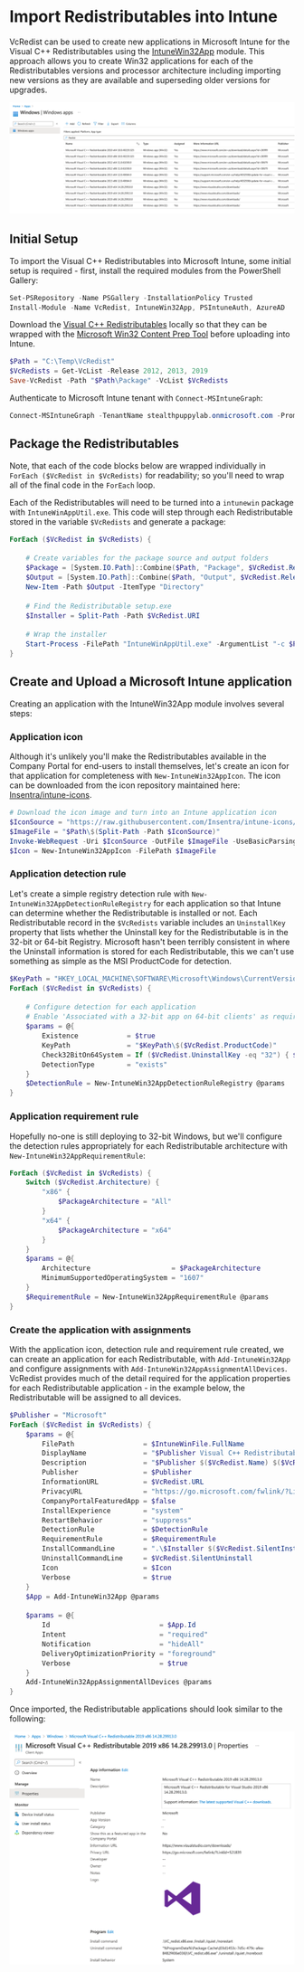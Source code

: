# Import Redistributables into Intune

VcRedist can be used to create new applications in Microsoft Intune for the Visual C++ Redistributables using the [IntuneWin32App](https://github.com/MSEndpointMgr/IntuneWin32App) module. This approach allows you to create Win32 applications for each of the Redistributables versions and processor architecture including importing new versions as they are available and superseding older versions for upgrades.

![Microsoft Visual C++ Redistributables applications imported into Microsoft Intune](assets/images/vcredist-intune.png)

## Initial Setup

To import the Visual C++ Redistributables into Microsoft Intune, some initial setup is required - first, install the required modules from the PowerShell Gallery:

```powershell
Set-PSRepository -Name PSGallery -InstallationPolicy Trusted
Install-Module -Name VcRedist, IntuneWin32App, PSIntuneAuth, AzureAD
```

Download the [Visual C++ Redistributables](/save-vcredist.html) locally so that they can be wrapped with the [Microsoft Win32 Content Prep Tool](https://github.com/Microsoft/Microsoft-Win32-Content-Prep-Tool) before uploading into Intune.

```powershell
$Path = "C:\Temp\VcRedist"
$VcRedists = Get-VcList -Release 2012, 2013, 2019
Save-VcRedist -Path "$Path\Package" -VcList $VcRedists
```

Authenticate to Microsoft Intune tenant with `Connect-MSIntuneGraph`:

```powershell
Connect-MSIntuneGraph -TenantName stealthpuppylab.onmicrosoft.com -PromptBehavior Always
```

## Package the Redistributables

Note, that each of the code blocks below are wrapped individually in `ForEach ($VcRedist in $VcRedists)` for readability; so you'll need to wrap all of the final code in the `ForEach` loop.

Each of the Redistributables will need to be turned into a `intunewin` package with `IntuneWinAppUtil.exe`. This code will step through each Redistributable stored in the variable `$VcRedists` and generate a package:

```powershell
ForEach ($VcRedist in $VcRedists) {
    
    # Create variables for the package source and output folders
    $Package = [System.IO.Path]::Combine($Path, "Package", $VcRedist.Release, $VcRedist.Version, $VcRedist.Architecture)
    $Output = [System.IO.Path]::Combine($Path, "Output", $VcRedist.Release, $VcRedist.Version, $VcRedist.Architecture)
    New-Item -Path $Output -ItemType "Directory"

    # Find the Redistributable setup.exe
    $Installer = Split-Path -Path $VcRedist.URI

    # Wrap the installer
    Start-Process -FilePath "IntuneWinAppUtil.exe" -ArgumentList "-c $Package -s $Installer -o $Output -q" -Wait -NoNewWindow
}
```

## Create and Upload a Microsoft Intune application

Creating an application with the IntuneWin32App module involves several steps:

### Application icon

Although it's unlikely you'll make the Redistributables available in the Company Portal for end-users to install themselves, let's create an icon for that application for completeness with `New-IntuneWin32AppIcon`. The icon can be downloaded from the icon repository maintained here: [Insentra/intune-icons](https://github.com/Insentra/intune-icons).

```powershell
# Download the icon image and turn into an Intune application icon
$IconSource = "https://raw.githubusercontent.com/Insentra/intune-icons/main/icons/Microsoft-VisualStudio.png"
$ImageFile = "$Path\$(Split-Path -Path $IconSource)"
Invoke-WebRequest -Uri $IconSource -OutFile $ImageFile -UseBasicParsing
$Icon = New-IntuneWin32AppIcon -FilePath $ImageFile
```

### Application detection rule

Let's create a simple registry detection rule with `New-IntuneWin32AppDetectionRuleRegistry` for each application so that Intune can determine whether the Redistributable is installed or not. Each Redistributable record in the `$VcRedists` variable includes an `UninstallKey` property that lists whether the Uninstall key for the Redistributable is in the 32-bit or 64-bit Registry. Microsoft hasn't been terribly consistent in where the Uninstall information is stored for each Redistributable, this we can't use something as simple as the MSI ProductCode for detection.

```powershell
$KeyPath = "HKEY_LOCAL_MACHINE\SOFTWARE\Microsoft\Windows\CurrentVersion\Uninstall"
ForEach ($VcRedist in $VcRedists) {
    
    # Configure detection for each application
    # Enable 'Associated with a 32-bit app on 64-bit clients' as required
    $params = @{
        Existence            = $true
        KeyPath              = "$KeyPath\$($VcRedist.ProductCode)"
        Check32BitOn64System = If ($VcRedist.UninstallKey -eq "32") { $True } Else { $False }
        DetectionType        = "exists"
    }
    $DetectionRule = New-IntuneWin32AppDetectionRuleRegistry @params
}
```

### Application requirement rule

Hopefully no-one is still deploying to 32-bit Windows, but we'll configure the detection rules appropriately for each Redistributable architecture with `New-IntuneWin32AppRequirementRule`:

```powershell
ForEach ($VcRedist in $VcRedists) {
    Switch ($VcRedist.Architecture) {
        "x86" {
            $PackageArchitecture = "All"
        }
        "x64" {
            $PackageArchitecture = "x64"
        }
    }
    $params = @{
        Architecture                    = $PackageArchitecture
        MinimumSupportedOperatingSystem = "1607"
    }
    $RequirementRule = New-IntuneWin32AppRequirementRule @params
}
```

### Create the application with assignments

With the application icon, detection rule and requirement rule created, we can create an application for each Redistributable, with `Add-IntuneWin32App` and configure assignments with `Add-IntuneWin32AppAssignmentAllDevices`. VcRedist provides much of the detail required for the application properties for each Redistributable application - in the example below, the Redistributable will be assigned to all devices.

```powershell
$Publisher = "Microsoft"
ForEach ($VcRedist in $VcRedists) {
    $params = @{
        FilePath                 = $IntuneWinFile.FullName
        DisplayName              = "$Publisher Visual C++ Redistributable $($VcRedist.Release) $($VcRedist.Version) $($VcRedist.Architecture)"
        Description              = "$Publisher $($VcRedist.Name) $($VcRedist.Version) $($VcRedist.Architecture)."
        Publisher                = $Publisher
        InformationURL           = $VcRedist.URL
        PrivacyURL               = "https://go.microsoft.com/fwlink/?LinkId=521839"
        CompanyPortalFeaturedApp = $false
        InstallExperience        = "system"
        RestartBehavior          = "suppress"
        DetectionRule            = $DetectionRule
        RequirementRule          = $RequirementRule
        InstallCommandLine       = ".\$Installer $($VcRedist.SilentInstall)"
        UninstallCommandLine     = $VcRedist.SilentUninstall
        Icon                     = $Icon
        Verbose                  = $true
    }
    $App = Add-IntuneWin32App @params

    $params = @{
        Id                           = $App.Id
        Intent                       = "required"
        Notification                 = "hideAll"
        DeliveryOptimizationPriority = "foreground"
        Verbose                      = $true
    }
    Add-IntuneWin32AppAssignmentAllDevices @params
}
```

Once imported, the Redistributable applications should look similar to the following:

![Microsoft Visual C++ Redistributables applications properties in Microsoft Intune](assets/images/vcredist-intune2.png)
